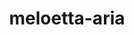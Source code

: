 ---
id: 648
title: meloetta-aria
types: [normal,psychic]
image: https://raw.githubusercontent.com/PokeAPI/sprites/master/sprites/pokemon/648.png
---